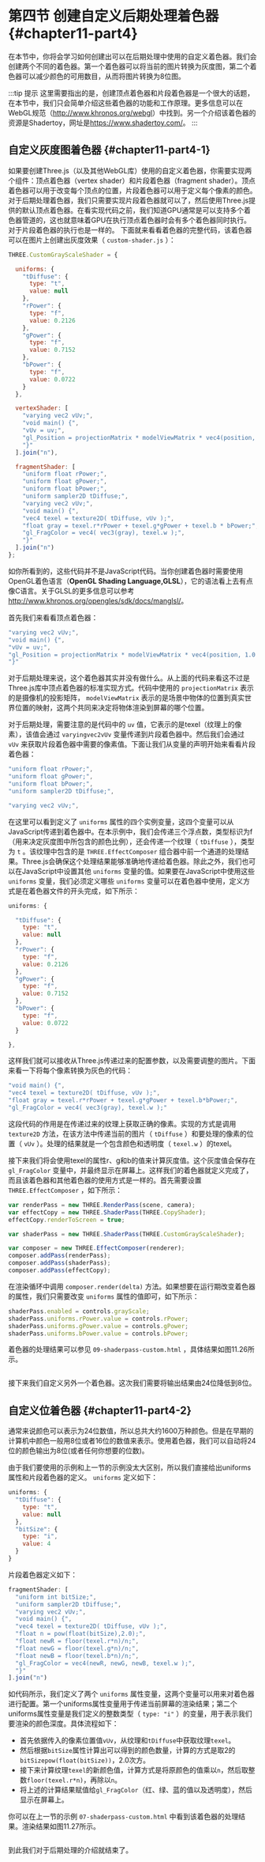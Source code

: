 # 第四节 创建自定义后期处理着色器 {#chapter11-part4}

在本节中，你将会学习如何创建出可以在后期处理中使用的自定义着色器。我们会创建两个不同的着色器。第一个着色器可以将当前的图片转换为灰度图，第二个着色器可以减少颜色的可用数目，从而将图片转换为8位图。

:::tip 提示
这里需要指出的是，创建顶点着色器和片段着色器是一个很大的话题，在本节中，我们只会简单介绍这些着色器的功能和工作原理。更多信息可以在WebGL规范（<http://www.khronos.org/webgl>）中找到。另一个介绍该着色器的资源是Shadertoy，网址是<https://www.shadertoy.com/>。
:::

## 自定义灰度图着色器 {#chapter11-part4-1}

如果要创建Three.js（以及其他WebGL库）使用的自定义着色器，你需要实现两个组件：顶点着色器（vertex shader）和片段着色器（fragment shader）。顶点着色器可以用于改变每个顶点的位置，片段着色器可以用于定义每个像素的颜色。对于后期处理着色器，我们只需要实现片段着色器就可以了，然后使用Three.js提供的默认顶点着色器。在看实现代码之前，我们知道GPU通常是可以支持多个着色器管道的，这也就意味着GPU在执行顶点着色器时会有多个着色器同时执行。对于片段着色器的执行也是一样的。
下面就来看看着色器的完整代码，该着色器可以在图片上创建出灰度效果（ `custom-shader.js` ）：

```js
THREE.CustomGrayScaleShader = {

  uniforms: {
    "tDiffuse": {
      type: "t",
      value: null
    },
    "rPower": {
      type: "f",
      value: 0.2126
    },
    "gPower": {
      type: "f",
      value: 0.7152
    },
    "bPower": {
      type: "f",
      value: 0.0722
    }
  },

  vertexShader: [
    "varying vec2 vUv;",
    "void main() {",
    "vUv = uv;",
    "gl_Position = projectionMatrix * modelViewMatrix * vec4(position, 1.0);",
    "}"
  ].join("n"),

  fragmentShader: [
    "uniform float rPower;",
    "uniform float gPower;",
    "uniform float bPower;",
    "uniform sampler2D tDiffuse;",
    "varying vec2 vUv;",
    "void main() {",
    "vec4 texel = texture2D( tDiffuse, vUv );",
    "float gray = texel.r*rPower + texel.g*gPower + texel.b * bPower;",
    "gl_FragColor = vec4( vec3(gray), texel.w );",
    "}"
  ].join("n")
};
```

如你所看到的，这些代码并不是JavaScript代码。当你创建着色器时需要使用OpenGL着色语言（**OpenGL Shading Language,GLSL**），它的语法看上去有点像C语言。关于GLSL的更多信息可以参考<http://www.khronos.org/opengles/sdk/docs/manglsl/>。

首先我们来看看顶点着色器：

```js
"varying vec2 vUv;",
"void main() {",
"vUv = uv;",
"gl_Position = projectionMatrix * modelViewMatrix * vec4(position, 1.0 );",
"}"
```

对于后期处理来说，这个着色器其实并没有做什么。从上面的代码来看这不过是Three.js库中顶点着色器的标准实现方式。代码中使用的 `projectionMatrix` 表示的是摄像机的投影矩阵， `modelViewMatrix` 表示的是场景中物体的位置到真实世界位置的映射，这两个共同来决定将物体渲染到屏幕的哪个位置。

对于后期处理，需要注意的是代码中的 `uv` 值，它表示的是texel（纹理上的像素），该值会通过 `varyingvec2vUv` 变量传递到片段着色器中。然后我们会通过 `vUv` 来获取片段着色器中需要的像素值。下面让我们从变量的声明开始来看看片段着色器：

```js
"uniform float rPower;",
"uniform float gPower;",
"uniform float bPower;",
"uniform sampler2D tDiffuse;",

"varying vec2 vUv;",
```

在这里可以看到定义了 `uniforms` 属性的四个实例变量，这四个变量可以从JavaScript传递到着色器中。在本示例中，我们会传递三个浮点数，类型标识为f（用来决定灰度图中所包含的颜色比例），还会传递一个纹理（ `tDiffuse` ），类型为 `t` 。该纹理中包含的是 `THREE.EffectComposer` 组合器中前一个通道的处理结果。Three.js会确保这个处理结果能够准确地传递给着色器。除此之外，我们也可以在JavaScript中设置其他 `uniforms` 变量的值。如果要在JavaScript中使用这些 `uniforms` 变量，我们必须定义哪些 `uniforms` 变量可以在着色器中使用，定义方式是在着色器文件的开头完成，如下所示：

```js
uniforms: {

  "tDiffuse": {
    type: "t",
    value: null
  },
  "rPower": {
    type: "f",
    value: 0.2126
  },
  "gPower": {
    type: "f",
    value: 0.7152
  },
  "bPower": {
    type: "f",
    value: 0.0722
  }

},
```

这样我们就可以接收从Three.js传递过来的配置参数，以及需要调整的图片。下面来看一下将每个像素转换为灰色的代码：

```js
"void main() {",
"vec4 texel = texture2D( tDiffuse, vUv );",
"float gray = texel.r*rPower + texel.g*gPower + texel.b*bPower;",
"gl_FragColor = vec4( vec3(gray), texel.w );"
```

这段代码的作用是在传递过来的纹理上获取正确的像素。实现的方式是调用 `texture2D` 方法，在该方法中传递当前的图片（ `tDiffuse` ）和要处理的像素的位置（ `vUv` ）。处理的结果就是一个包含颜色和透明度（ `texel.w` ）的texel。

接下来我们将会使用texel的属性r、g和b的值来计算灰度值。这个灰度值会保存在 `gl_FragColor` 变量中，并最终显示在屏幕上。这样我们的着色器就定义完成了，而且该着色器和其他着色器的使用方式是一样的。首先需要设置 `THREE.EffectComposer` ，如下所示：

```js
var renderPass = new THREE.RenderPass(scene, camera);
var effectCopy = new THREE.ShaderPass(THREE.CopyShader);
effectCopy.renderToScreen = true;

var shaderPass = new THREE.ShaderPass(THREE.CustomGrayScaleShader);

var composer = new THREE.EffectComposer(renderer);
composer.addPass(renderPass);
composer.addPass(shaderPass);
composer.addPass(effectCopy);
```

在渲染循环中调用 `composer.render(delta)` 方法。如果想要在运行期改变着色器的属性，我们只需要改变 `uniforms` 属性的值即可，如下所示：

```js
shaderPass.enabled = controls.grayScale;
shaderPass.uniforms.rPower.value = controls.rPower;
shaderPass.uniforms.gPower.value = controls.gPower;
shaderPass.uniforms.bPower.value = controls.bPower;
```

着色器的处理结果可以参见 `09-shaderpass-custom.html` ，具体结果如图11.26所示。

<Image :index="26" />

接下来我们自定义另外一个着色器。这次我们需要将输出结果由24位降低到8位。

## 自定义位着色器 {#chapter11-part4-2}

通常来说颜色可以表示为24位数值，所以总共大约1600万种颜色。但是在早期的计算机中颜色一般用8位或者16位的数值来表示。使用着色器，我们可以自动将24位的颜色输出为8位(或者任何你想要的位数)。

由于我们要使用的示例和上一节的示例没太大区别，所以我们直接给出uniforms属性和片段着色器的定义。 `uniforms` 定义如下：

```js
uniforms: {
  "tDiffuse": {
    type: "t",
    value: null
  },
  "bitSize": {
    type: "i",
    value: 4
  }
}
```

片段着色器定义如下：

```js
fragmentShader: [
  "uniform int bitSize;",
  "uniform sampler2D tDiffuse;",
  "varying vec2 vUv;",
  "void main() {",
  "vec4 texel = texture2D( tDiffuse, vUv );",
  "float n = pow(float(bitSize),2.0);",
  "float newR = floor(texel.r*n)/n;",
  "float newG = floor(texel.g*n)/n;",
  "float newB = floor(texel.b*n)/n;",
  "gl_FragColor = vec4(newR, newG, newB, texel.w );",
  "}"
].join("n")
```

如代码所示，我们定义了两个 `uniforms` 属性变量，这两个变量可以用来对着色器进行配置。第一个uniforms属性变量用于传递当前屏幕的渲染结果；第二个uniforms属性变量是我们定义的整数类型（ `type: "i"` ）的变量，用于表示我们要渲染的颜色深度。具体流程如下：

* 首先依据传入的像素位置值`vUv`，从纹理和`tDiffuse`中获取纹理`texel`。
* 然后根据`bitSize`属性计算出可以得到的颜色数量，计算的方式是取2的`bitSizepow(float(bitSize))`，2.0次方。
* 接下来计算纹理`texel`的新颜色值，计算方式是将原颜色的值乘以`n`，然后取整数`floor(texel.r*n)`，再除以`n`。
* 将上述的计算结果赋值给`gl_FragColor`（红、绿、蓝的值以及透明度），然后显示在屏幕上。

你可以在上一节的示例 `07-shaderpass-custom.html` 中看到该着色器的处理结果。渲染结果如图11.27所示。

<Image :index="27" />

到此我们对于后期处理的介绍就结束了。
